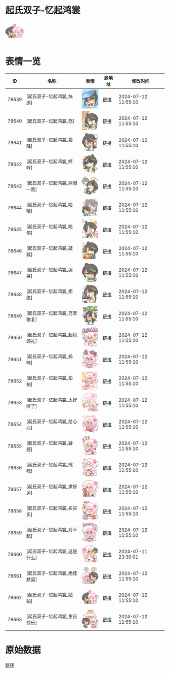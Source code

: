 # 起氏双子-忆起鸿裳

<img src="./cover.png" height="60" alt="cover" />

# 表情一览

|ID|名称|表情|源地址|修改时间|
|----|----|----|----|----|
|78639|[起氏双子-忆起鸿裳_快逃]|<img src="./pic/078639_%5B起氏双子-忆起鸿裳_快逃%5D.png" height="60" alt="快逃"/>|[链接](https://i0.hdslb.com/bfs/garb/0889e78812f5dd5e11256c6898c9daf5f08930cc.png)|2024-07-12 11:55:10|
|78640|[起氏双子-忆起鸿裳_怒]|<img src="./pic/078640_%5B起氏双子-忆起鸿裳_怒%5D.png" height="60" alt="怒"/>|[链接](https://i0.hdslb.com/bfs/garb/f1a36efe6e6ff5d9b72a2980aa587063b02f0a35.png)|2024-07-12 11:55:10|
|78641|[起氏双子-忆起鸿裳_投降]|<img src="./pic/078641_%5B起氏双子-忆起鸿裳_投降%5D.png" height="60" alt="投降"/>|[链接](https://i0.hdslb.com/bfs/garb/82fcf5e4da5aa61729894510f80f78b308592e68.png)|2024-07-12 11:55:10|
|78642|[起氏双子-忆起鸿裳_哼哼]|<img src="./pic/078642_%5B起氏双子-忆起鸿裳_哼哼%5D.png" height="60" alt="哼哼"/>|[链接](https://i0.hdslb.com/bfs/garb/7ba5ab242a5e029af270ea36ff54422c2a4cafcf.png)|2024-07-12 11:55:10|
|78643|[起氏双子-忆起鸿裳_两眼一黑]|<img src="./pic/078643_%5B起氏双子-忆起鸿裳_两眼一黑%5D.png" height="60" alt="两眼一黑"/>|[链接](https://i0.hdslb.com/bfs/garb/d7ceb1e5f6e005240e556699f570c6f030602f63.png)|2024-07-12 11:55:10|
|78644|[起氏双子-忆起鸿裳_哈哈]|<img src="./pic/078644_%5B起氏双子-忆起鸿裳_哈哈%5D.png" height="60" alt="哈哈"/>|[链接](https://i0.hdslb.com/bfs/garb/4464222fba1aaf7b7bb12f592b0fb1d7bd3177c1.png)|2024-07-12 11:55:10|
|78645|[起氏双子-忆起鸿裳_吃惊]|<img src="./pic/078645_%5B起氏双子-忆起鸿裳_吃惊%5D.png" height="60" alt="吃惊"/>|[链接](https://i0.hdslb.com/bfs/garb/1ebb382c74efdc41a652308bad0ed8b4c16d3cd0.png)|2024-07-12 11:55:10|
|78646|[起氏双子-忆起鸿裳_敲敲]|<img src="./pic/078646_%5B起氏双子-忆起鸿裳_敲敲%5D.png" height="60" alt="敲敲"/>|[链接](https://i0.hdslb.com/bfs/garb/3b63451b2535112e4f292a49595c3e507a5dab39.png)|2024-07-12 11:55:10|
|78647|[起氏双子-忆起鸿裳_哭哭]|<img src="./pic/078647_%5B起氏双子-忆起鸿裳_哭哭%5D.png" height="60" alt="哭哭"/>|[链接](https://i0.hdslb.com/bfs/garb/77f34aa3a693a5e3b0661eb71dd028f8450f2a78.png)|2024-07-12 11:55:10|
|78648|[起氏双子-忆起鸿裳_拒绝]|<img src="./pic/078648_%5B起氏双子-忆起鸿裳_拒绝%5D.png" height="60" alt="拒绝"/>|[链接](https://i0.hdslb.com/bfs/garb/767d5356ca9e899d18acb557425c80445ac82588.png)|2024-07-12 11:55:10|
|78649|[起氏双子-忆起鸿裳_万音歌复]|<img src="./pic/078649_%5B起氏双子-忆起鸿裳_万音歌复%5D.png" height="60" alt="万音歌复"/>|[链接](https://i0.hdslb.com/bfs/garb/97fedd391717f6b8a4d0e4bc6bee2102bf193914.png)|2024-07-12 11:55:10|
|78650|[起氏双子-忆起鸿裳_起凤颂礼]|<img src="./pic/078650_%5B起氏双子-忆起鸿裳_起凤颂礼%5D.png" height="60" alt="起凤颂礼"/>|[链接](https://i0.hdslb.com/bfs/garb/5c5bba2a18ddbe0d0edfed19aaa972d5881cc7f0.png)|2024-07-12 11:55:10|
|78651|[起氏双子-忆起鸿裳_妈咪]|<img src="./pic/078651_%5B起氏双子-忆起鸿裳_妈咪%5D.png" height="60" alt="妈咪"/>|[链接](https://i0.hdslb.com/bfs/garb/56304409324f217bdb5cb343f7abcac0f3a6d3b7.png)|2024-07-12 11:55:10|
|78652|[起氏双子-忆起鸿裳_拍拍]|<img src="./pic/078652_%5B起氏双子-忆起鸿裳_拍拍%5D.png" height="60" alt="拍拍"/>|[链接](https://i0.hdslb.com/bfs/garb/8ec4d6f2cf39bad6329219228e96dcd420846a07.png)|2024-07-12 11:55:10|
|78653|[起氏双子-忆起鸿裳_太好听了]|<img src="./pic/078653_%5B起氏双子-忆起鸿裳_太好听了%5D.png" height="60" alt="太好听了"/>|[链接](https://i0.hdslb.com/bfs/garb/7bfc5502eaa74bf822c6d55b6d1dd70149c28b6d.png)|2024-07-12 11:55:10|
|78654|[起氏双子-忆起鸿裳_给心心]|<img src="./pic/078654_%5B起氏双子-忆起鸿裳_给心心%5D.png" height="60" alt="给心心"/>|[链接](https://i0.hdslb.com/bfs/garb/a700f75022cbdd99175c18625817e7d419760ee3.png)|2024-07-12 11:55:10|
|78655|[起氏双子-忆起鸿裳_疑惑]|<img src="./pic/078655_%5B起氏双子-忆起鸿裳_疑惑%5D.png" height="60" alt="疑惑"/>|[链接](https://i0.hdslb.com/bfs/garb/0b2e89f4c7ec4d7656f6f18c091bda36e7bd4ba6.png)|2024-07-12 11:55:10|
|78656|[起氏双子-忆起鸿裳_嘿嘿]|<img src="./pic/078656_%5B起氏双子-忆起鸿裳_嘿嘿%5D.png" height="60" alt="嘿嘿"/>|[链接](https://i0.hdslb.com/bfs/garb/697bbb7f045a021bad7015ab097a0211c56061b7.png)|2024-07-12 11:55:10|
|78657|[起氏双子-忆起鸿裳_求好运]|<img src="./pic/078657_%5B起氏双子-忆起鸿裳_求好运%5D.png" height="60" alt="求好运"/>|[链接](https://i0.hdslb.com/bfs/garb/e41114e706c3fd13b0597415f2cb821667169de4.png)|2024-07-12 11:55:10|
|78658|[起氏双子-忆起鸿裳_买买买]|<img src="./pic/078658_%5B起氏双子-忆起鸿裳_买买买%5D.png" height="60" alt="买买买"/>|[链接](https://i0.hdslb.com/bfs/garb/4af96f577dfd771d4d3efbafd07ddd4e768c3d7f.png)|2024-07-12 11:55:10|
|78659|[起氏双子-忆起鸿裳_对不起]|<img src="./pic/078659_%5B起氏双子-忆起鸿裳_对不起%5D.png" height="60" alt="对不起"/>|[链接](https://i0.hdslb.com/bfs/garb/813e5c42fbcf12aaa8ca961356de1c483a0e81d2.png)|2024-07-12 11:55:10|
|78660|[起氏双子-忆起鸿裳_这是什么]|<img src="./pic/078660_%5B起氏双子-忆起鸿裳_这是什么%5D.png" height="60" alt="这是什么"/>|[链接](https://i0.hdslb.com/bfs/garb/ce6018b964c4298f84a5eafc3fb70d62f495e6e2.png)|2024-07-11 23:30:01|
|78661|[起氏双子-忆起鸿裳_绝佳默契]|<img src="./pic/078661_%5B起氏双子-忆起鸿裳_绝佳默契%5D.png" height="60" alt="绝佳默契"/>|[链接](https://i0.hdslb.com/bfs/garb/66a1e708a0450ba0e65106cdf019783a08f6dfa1.png)|2024-07-12 11:55:10|
|78662|[起氏双子-忆起鸿裳_贴贴]|<img src="./pic/078662_%5B起氏双子-忆起鸿裳_贴贴%5D.png" height="60" alt="贴贴"/>|[链接](https://i0.hdslb.com/bfs/garb/c5f876d43a937804f3c25850e4b3fed8b8e3b8dd.png)|2024-07-12 11:55:10|
|78663|[起氏双子-忆起鸿裳_生日快乐]|<img src="./pic/078663_%5B起氏双子-忆起鸿裳_生日快乐%5D.png" height="60" alt="生日快乐"/>|[链接](https://i0.hdslb.com/bfs/garb/203937ba09f24be88ae83312f09c4089aaf55b4d.png)|2024-07-12 11:55:10|

# 原始数据

[跳转](./raw.json)

